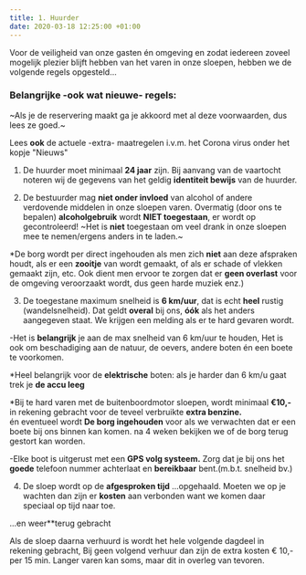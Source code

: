```yaml
---
title: 1. Huurder
date: 2020-03-18 12:25:00 +01:00
---
```


Voor de veiligheid van onze gasten én omgeving en zodat iedereen zoveel mogelijk plezier blijft hebben van het varen in onze sloepen, hebben we de volgende regels opgesteld...

### Belangrijke -ook wat nieuwe- regels: 

~Als je de reservering maakt ga je akkoord met al deze voorwaarden, dus lees ze goed.~

Lees **ook** de actuele -extra- maatregelen i.v.m. het Corona virus onder het kopje "Nieuws" 

1) De huurder moet minimaal **24 jaar** zijn.
Bij aanvang van de vaartocht noteren wij de gegevens van het geldig **identiteit bewijs** van de huurder.     
 
2) De bestuurder mag **niet onder invloed** van alcohol of andere verdovende middelen in onze sloepen varen.
Overmatig (door ons te bepalen) **alcoholgebruik** wordt **NIET toegestaan**,  er wordt op gecontroleerd!   ~Het is **niet** toegestaan om veel drank in onze sloepen mee te nemen/ergens anders in te laden.~

*De borg wordt per direct ingehouden als men zich **niet** aan deze afspraken houdt, als er een **zooitje** van wordt gemaakt, of als er schade of vlekken gemaakt zijn, etc. Ook dient men ervoor te zorgen dat er **geen overlast** voor de omgeving veroorzaakt wordt, dus geen harde muziek enz.) 

3) De toegestane maximum snelheid is **6 km/uur**, dat is echt  **heel** rustig (wandelsnelheid). 
Dat geldt **overal** bij ons,  **óók** als het anders aangegeven staat. We krijgen een melding als er te hard gevaren wordt.

-Het is **belangrijk** je aan de max snelheid van 6 km/uur te houden, Het is ook om beschadiging aan de natuur, de oevers, andere boten én een boete te voorkomen.

*Heel belangrijk voor de **elektrische** boten: als je harder dan 6 km/u gaat trek je **de accu leeg** 

*Bij te hard varen met de buitenboordmotor sloepen, wordt minimaal **€10,-** in rekening gebracht voor de teveel verbruikte **extra benzine.**  
én
eventueel wordt **De borg ingehouden** voor als we verwachten dat er een boete bij ons binnen kan komen. na 4 weken bekijken we of de borg terug gestort kan worden.

-Elke boot is uitgerust met een **GPS volg systeem.**
Zorg dat je bij ons het **goede** telefoon nummer achterlaat en **bereikbaar** bent.(m.b.t. snelheid bv.)

4) De sloep wordt op de **afgesproken tijd**  ...opgehaald.
 Moeten we op je wachten dan zijn er **kosten** aan verbonden want we komen daar speciaal op tijd naar toe.

...en weer**terug gebracht 

 Als de sloep daarna verhuurd is wordt het hele volgende dagdeel in rekening gebracht,
Bij geen volgend verhuur dan zijn de extra kosten € 10,- per 15 min.
Langer varen kan soms, maar dit in overleg van tevoren.